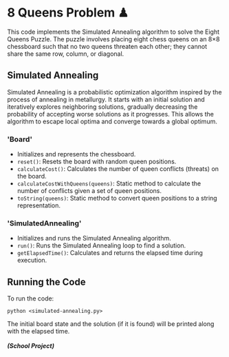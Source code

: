  # 8 Queens Problem ♟
This code implements the Simulated Annealing algorithm to solve the Eight Queens Puzzle. The puzzle involves placing eight chess queens on an 8×8 chessboard such that no two queens threaten each other; they cannot share the same row, column, or diagonal.

## Simulated Annealing
Simulated Annealing is a probabilistic optimization algorithm inspired by the process of annealing in metallurgy. It starts with an initial solution and iteratively explores neighboring solutions, gradually decreasing the probability of accepting worse solutions as it progresses. This allows the algorithm to escape local optima and converge towards a global optimum.

### 'Board'
* Initializes and represents the chessboard.
* ```reset()```: Resets the board with random queen positions.
* ```calculateCost()```: Calculates the number of queen conflicts (threats) on the board.
* ```calculateCostWithQueens(queens)```: Static method to calculate the number of conflicts given a set of queen positions.
* ```toString(queens)```: Static method to convert queen positions to a string representation.
  
### 'SimulatedAnnealing'
* Initializes and runs the Simulated Annealing algorithm.
* ```run()```: Runs the Simulated Annealing loop to find a solution.
* ```getElapsedTime()```: Calculates and returns the elapsed time during execution.

## Running the Code
To run the code:
```
python <simulated-annealing.py>
```
The initial board state and the solution (if it is found) will be printed along with the elapsed time.
<br>
<br>
***(School Project)***

